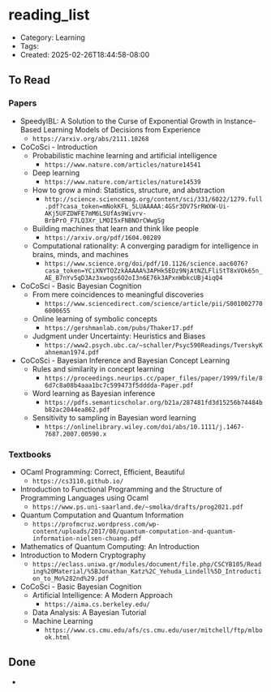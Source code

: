 reading_list
============
- Category: Learning
- Tags: 
- Created: 2025-02-26T18:44:58-08:00

## To Read

### Papers
- SpeedyIBL: A Solution to the Curse of Exponential Growth in Instance-Based Learning Models of Decisions from Experience
	- ``https://arxiv.org/abs/2111.10268``
- CoCoSci - Introduction
	- Probabilistic machine learning and artificial intelligence
		- ``https://www.nature.com/articles/nature14541``
	- Deep learning
		- ``https://www.nature.com/articles/nature14539``
	- How to grow a mind: Statistics, structure, and abstraction
		- ``http://science.sciencemag.org/content/sci/331/6022/1279.full.pdf?casa_token=mNokKFL_5LUAAAAA:4GSr3DV7SrRWXW-Ui-AKj5UFZDWFE7mM6LSUfAs9Wivrv-BrbPrO_F7LQ3Xr_LMOI5xFNBNOrCWwgSg``
	- Building machines that learn and think like people
		- ``https://arxiv.org/pdf/1604.00289``
	- Computational rationality: A converging paradigm for intelligence in brains, minds, and machines
		- ``https://www.science.org/doi/pdf/10.1126/science.aac6076?casa_token=YCiXNYTOZzkAAAAA%3APHk5EDz9NjAtNZLFliStT8xVOk65n_AE_B7nYv5qD3Az3xwogs6O2oI3n6E76k3APxnWbkcUBj4iqQ4``
- CoCoSci - Basic Bayesian Cognition
	- From mere coincidences to meaningful discoveries
		- ``https://www.sciencedirect.com/science/article/pii/S0010027706000655``
	- Online learning of symbolic concepts
		- ``https://gershmanlab.com/pubs/Thaker17.pdf``
	- Judgment under Uncertainty: Heuristics and Biases
		- ``https://www2.psych.ubc.ca/~schaller/Psyc590Readings/TverskyKahneman1974.pdf``
- CoCoSci - Bayesian Inference and Bayesian Concept Learning
	- Rules and similarity in concept learning
		- ``https://proceedings.neurips.cc/paper_files/paper/1999/file/86d7c8a08b4aaa1bc7c599473f5dddda-Paper.pdf``
	- Word learning as Bayesian inference
		- ``https://pdfs.semanticscholar.org/b21a/287481fd3d15256b74484bb82ac2044ea862.pdf``
	- Sensitivity to sampling in Bayesian word learning
		- ``https://onlinelibrary.wiley.com/doi/abs/10.1111/j.1467-7687.2007.00590.x`` 
### Textbooks
- OCaml Programming: Correct, Efficient, Beautiful
	- ``https://cs3110.github.io/``
- Introduction to Functional Programming and the Structure of Programming Languages using Ocaml
	- ``https://www.ps.uni-saarland.de/~smolka/drafts/prog2021.pdf``
- Quantum Computation and Quantum Information
	- ``https://profmcruz.wordpress.com/wp-content/uploads/2017/08/quantum-computation-and-quantum-information-nielsen-chuang.pdf``
- Mathematics of Quantum Computing: An Introduction
- Introduction to Modern Cryptography
	- ``https://eclass.uniwa.gr/modules/document/file.php/CSCYB105/Reading%20Material/%5BJonathan_Katz%2C_Yehuda_Lindell%5D_Introduction_to_Mo%282nd%29.pdf``
- CoCoSci - Basic Bayesian Cognition
	- Artificial Intelligence: A Modern Approach
		- ``https://aima.cs.berkeley.edu/``
	- Data Analysis: A Bayesian Tutorial
	- Machine Learning
		- ``https://www.cs.cmu.edu/afs/cs.cmu.edu/user/mitchell/ftp/mlbook.html``

## Done

- 
